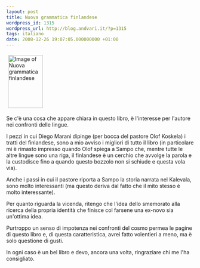 ```yaml
---
layout: post
title: Nuova grammatica finlandese
wordpress_id: 1315
wordpress_url: http://blog.andvari.it/?p=1315
tags: italiano
date: 2008-12-26 19:07:05.000000000 +01:00
---
```

<a title="More about Nuova grammatica finlandese" href="http://www.anobii.com/books/0174276e924e915106/"><img class="alignleft" style="padding: 5px;" title="More about Nuova grammatica finlandese" src="http://image.anobii.com/anobi/image_book.php?type=4&amp;item_id=0174276e924e915106&amp;time=0" alt="Image of Nuova grammatica finlandese" width="93" height="142" /></a>

Se c'è una cosa che appare chiara in questo libro, è l'interesse per l'autore nei confronti delle lingue.

I pezzi in cui Diego Marani dipinge (per bocca del pastore Olof Koskela) i tratti del finlandese, sono a mio avviso i migliori di tutto il libro (in particolare mi è rimasto impresso quando Olof spiega a Sampo che, mentre tutte le altre lingue sono una riga, il finlandese è un cerchio che avvolge la parola e la custodisce fino a quando questo bozzolo non si schiude e questa vola via).

Anche i passi in cui il pastore riporta a Sampo la storia narrata nel Kalevala, sono molto interessanti (ma questo deriva dal fatto che il mito stesso è molto interessante).

Per quanto riguarda la vicenda, ritengo che l'idea dello smemorato alla ricerca della propria identità che finisce col farsene una ex-novo sia un'ottima idea.

Purtroppo un senso di impotenza nei confronti del cosmo permea le pagine di questo libro e, di questa caratteristica, avrei fatto volentieri a meno, ma è solo questione di gusti.

In ogni caso è un bel libro e devo, ancora una volta, ringraziare chi me l'ha consigliato.
